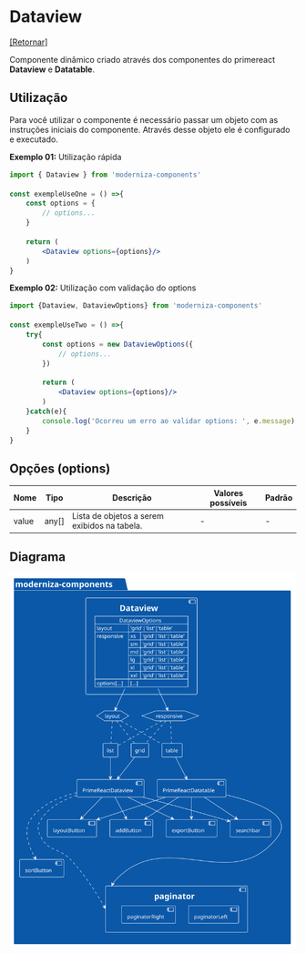 # Dataview

[[Retornar]](../README.md)

Componente dinâmico criado através dos componentes do primereact **Dataview** e **Datatable**.

## Utilização

Para você utilizar o componente é necessário passar um objeto com as instruções iniciais do componente. Através desse objeto ele é configurado e executado.

**Exemplo 01:**
Utilização rápida

```jsx
import { Dataview } from 'moderniza-components'

const exempleUseOne = () =>{
    const options = {
        // options...
    }

    return (
        <Dataview options={options}/>
    )
}
```

**Exemplo 02:**
Utilização com validação do options

```jsx
import {Dataview, DataviewOptions} from 'moderniza-components'

const exempleUseTwo = () =>{
    try{
        const options = new DataviewOptions({
            // options...
        })

        return (
            <Dataview options={options}/>
        )
    }catch(e){
        console.log('Ocorreu um erro ao validar options: ', e.message)
    }
}
```

## Opções (options)

| Nome  | Tipo  | Descrição                                    | Valores possíveis | Padrão |
| ----- | ----- | -------------------------------------------- | ----------------- | ------ |
| value | any[] | Lista de objetos a serem exibidos na tabela. | -                 | -      |

## Diagrama

![imagem do diagrama](/docs/diagrams/out/dataview/dataviewDiagram.svg)